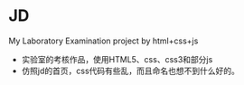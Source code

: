 # JD
My  Laboratory Examination  project  by html+css+js
- 实验室的考核作品，使用HTML5、css、css3和部分js
- 仿照jd的首页，css代码有些乱，而且命名也想不到什么好的。
